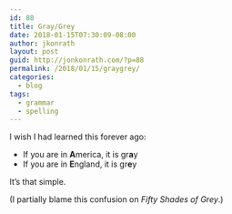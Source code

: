 ```yaml
---
id: 88
title: Gray/Grey
date: 2018-01-15T07:30:09-08:00
author: jkonrath
layout: post
guid: http://jonkonrath.com/?p=88
permalink: /2018/01/15/graygrey/
categories:
  - blog
tags:
  - grammar
  - spelling
---
```

I wish I had learned this forever ago:

  * If you are in **A**merica, it is gr**a**y
  * If you are in **E**ngland, it is gr**e**y

It&#8217;s that simple.

(I partially blame this confusion on _Fifty Shades of Grey_.)
